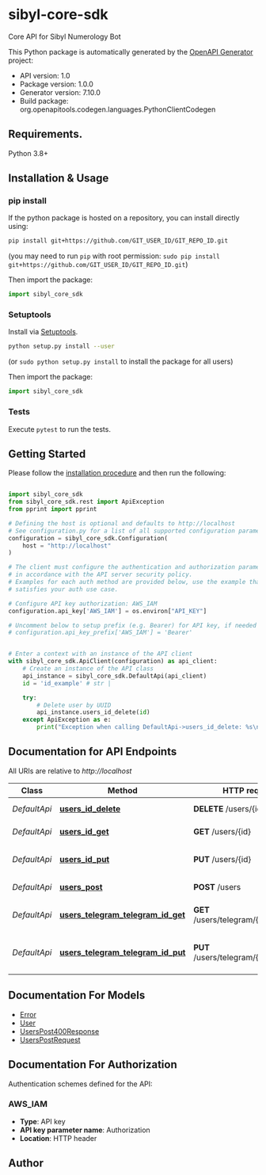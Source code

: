 # sibyl-core-sdk
Core API for Sibyl Numerology Bot

This Python package is automatically generated by the [OpenAPI Generator](https://openapi-generator.tech) project:

- API version: 1.0
- Package version: 1.0.0
- Generator version: 7.10.0
- Build package: org.openapitools.codegen.languages.PythonClientCodegen

## Requirements.

Python 3.8+

## Installation & Usage
### pip install

If the python package is hosted on a repository, you can install directly using:

```sh
pip install git+https://github.com/GIT_USER_ID/GIT_REPO_ID.git
```
(you may need to run `pip` with root permission: `sudo pip install git+https://github.com/GIT_USER_ID/GIT_REPO_ID.git`)

Then import the package:
```python
import sibyl_core_sdk
```

### Setuptools

Install via [Setuptools](http://pypi.python.org/pypi/setuptools).

```sh
python setup.py install --user
```
(or `sudo python setup.py install` to install the package for all users)

Then import the package:
```python
import sibyl_core_sdk
```

### Tests

Execute `pytest` to run the tests.

## Getting Started

Please follow the [installation procedure](#installation--usage) and then run the following:

```python

import sibyl_core_sdk
from sibyl_core_sdk.rest import ApiException
from pprint import pprint

# Defining the host is optional and defaults to http://localhost
# See configuration.py for a list of all supported configuration parameters.
configuration = sibyl_core_sdk.Configuration(
    host = "http://localhost"
)

# The client must configure the authentication and authorization parameters
# in accordance with the API server security policy.
# Examples for each auth method are provided below, use the example that
# satisfies your auth use case.

# Configure API key authorization: AWS_IAM
configuration.api_key['AWS_IAM'] = os.environ["API_KEY"]

# Uncomment below to setup prefix (e.g. Bearer) for API key, if needed
# configuration.api_key_prefix['AWS_IAM'] = 'Bearer'


# Enter a context with an instance of the API client
with sibyl_core_sdk.ApiClient(configuration) as api_client:
    # Create an instance of the API class
    api_instance = sibyl_core_sdk.DefaultApi(api_client)
    id = 'id_example' # str | 

    try:
        # Delete user by UUID
        api_instance.users_id_delete(id)
    except ApiException as e:
        print("Exception when calling DefaultApi->users_id_delete: %s\n" % e)

```

## Documentation for API Endpoints

All URIs are relative to *http://localhost*

Class | Method | HTTP request | Description
------------ | ------------- | ------------- | -------------
*DefaultApi* | [**users_id_delete**](docs/DefaultApi.md#users_id_delete) | **DELETE** /users/{id} | Delete user by UUID
*DefaultApi* | [**users_id_get**](docs/DefaultApi.md#users_id_get) | **GET** /users/{id} | Get user by UUID
*DefaultApi* | [**users_id_put**](docs/DefaultApi.md#users_id_put) | **PUT** /users/{id} | Update user by UUID
*DefaultApi* | [**users_post**](docs/DefaultApi.md#users_post) | **POST** /users | Create a new user
*DefaultApi* | [**users_telegram_telegram_id_get**](docs/DefaultApi.md#users_telegram_telegram_id_get) | **GET** /users/telegram/{telegram_id} | Get user by Telegram ID
*DefaultApi* | [**users_telegram_telegram_id_put**](docs/DefaultApi.md#users_telegram_telegram_id_put) | **PUT** /users/telegram/{telegram_id} | Update user by Telegram ID


## Documentation For Models

 - [Error](docs/Error.md)
 - [User](docs/User.md)
 - [UsersPost400Response](docs/UsersPost400Response.md)
 - [UsersPostRequest](docs/UsersPostRequest.md)


<a id="documentation-for-authorization"></a>
## Documentation For Authorization


Authentication schemes defined for the API:
<a id="AWS_IAM"></a>
### AWS_IAM

- **Type**: API key
- **API key parameter name**: Authorization
- **Location**: HTTP header


## Author




